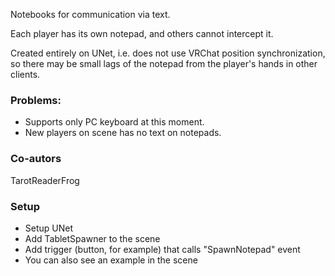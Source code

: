 Notebooks for communication via text.

Each player has its own notepad, and others cannot intercept it.

Created entirely on UNet, i.e. does not use VRChat position synchronization, so there may be small lags of the notepad from the player's hands in other clients.

### Problems:
- Supports only PC keyboard at this moment.
- New players on scene has no text on notepads.

### Co-autors
TarotReaderFrog

### Setup
- Setup UNet
- Add TabletSpawner to the scene
- Add trigger (button, for example) that calls "SpawnNotepad" event
- You can also see an example in the scene
